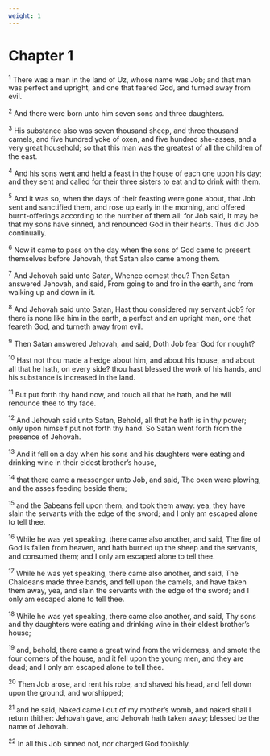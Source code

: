 ```yaml
---
weight: 1
---
```


# Chapter 1

<sup>1</sup> There was a man in the land of Uz, whose name was Job; and that man was perfect and upright, and one that feared God, and turned away from evil. 

<sup>2</sup> And there were born unto him seven sons and three daughters. 

<sup>3</sup> His substance also was seven thousand sheep, and three thousand camels, and five hundred yoke of oxen, and five hundred she-asses, and a very great household; so that this man was the greatest of all the children of the east. 

<sup>4</sup> And his sons went and held a feast in the house of each one upon his day; and they sent and called for their three sisters to eat and to drink with them. 

<sup>5</sup> And it was so, when the days of their feasting were gone about, that Job sent and sanctified them, and rose up early in the morning, and offered burnt-offerings according to the number of them all: for Job said, It may be that my sons have sinned, and renounced God in their hearts. Thus did Job continually. 

<sup>6</sup> Now it came to pass on the day when the sons of God came to present themselves before Jehovah, that Satan also came among them. 

<sup>7</sup> And Jehovah said unto Satan, Whence comest thou? Then Satan answered Jehovah, and said, From going to and fro in the earth, and from walking up and down in it. 

<sup>8</sup> And Jehovah said unto Satan, Hast thou considered my servant Job? for there is none like him in the earth, a perfect and an upright man, one that feareth God, and turneth away from evil. 

<sup>9</sup> Then Satan answered Jehovah, and said, Doth Job fear God for nought? 

<sup>10</sup> Hast not thou made a hedge about him, and about his house, and about all that he hath, on every side? thou hast blessed the work of his hands, and his substance is increased in the land. 

<sup>11</sup> But put forth thy hand now, and touch all that he hath, and he will renounce thee to thy face. 

<sup>12</sup> And Jehovah said unto Satan, Behold, all that he hath is in thy power; only upon himself put not forth thy hand. So Satan went forth from the presence of Jehovah. 

<sup>13</sup> And it fell on a day when his sons and his daughters were eating and drinking wine in their eldest brother’s house, 

<sup>14</sup> that there came a messenger unto Job, and said, The oxen were plowing, and the asses feeding beside them; 

<sup>15</sup> and the Sabeans fell upon them, and took them away: yea, they have slain the servants with the edge of the sword; and I only am escaped alone to tell thee. 

<sup>16</sup> While he was yet speaking, there came also another, and said, The fire of God is fallen from heaven, and hath burned up the sheep and the servants, and consumed them; and I only am escaped alone to tell thee. 

<sup>17</sup> While he was yet speaking, there came also another, and said, The Chaldeans made three bands, and fell upon the camels, and have taken them away, yea, and slain the servants with the edge of the sword; and I only am escaped alone to tell thee. 

<sup>18</sup> While he was yet speaking, there came also another, and said, Thy sons and thy daughters were eating and drinking wine in their eldest brother’s house; 

<sup>19</sup> and, behold, there came a great wind from the wilderness, and smote the four corners of the house, and it fell upon the young men, and they are dead; and I only am escaped alone to tell thee. 

<sup>20</sup> Then Job arose, and rent his robe, and shaved his head, and fell down upon the ground, and worshipped; 

<sup>21</sup> and he said, Naked came I out of my mother’s womb, and naked shall I return thither: Jehovah gave, and Jehovah hath taken away; blessed be the name of Jehovah. 

<sup>22</sup> In all this Job sinned not, nor charged God foolishly. 


